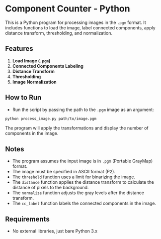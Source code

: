 # Component Counter - Python

This is a Python program for processing images in the `.pgm` format. It includes functions to load the image, label connected components, apply distance transform, thresholding, and normalization.

## Features

1. **Load Image (`.pgm`)**
2. **Connected Components Labeling**
3. **Distance Transform**
4. **Thresholding**
5. **Image Normalization**


## How to Run

-  Run the script by passing the path to the `.pgm` image as an argument:

```bash
python process_image.py path/to/image.pgm
```

The program will apply the transformations and display the number of components in the image.


## Notes

- The program assumes the input image is in `.pgm` (Portable GrayMap) format.
- The image must be specified in ASCII format (P2).
- The `threshold` function uses a limit for binarizing the image.
- The `distance` function applies the distance transform to calculate the distance of pixels to the background.
- The `normalize` function adjusts the gray levels after the distance transform.
- The `cc_label` function labels the connected components in the image.

## Requirements

- No external libraries, just bare Python 3.x